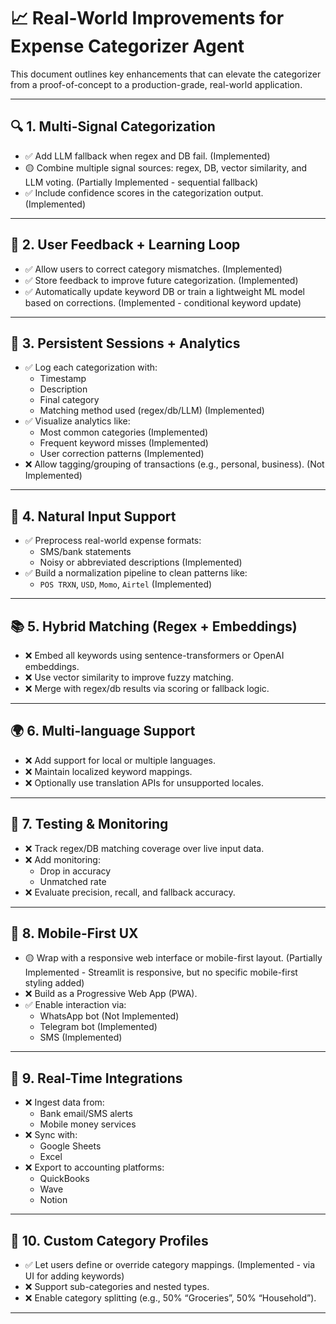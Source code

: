 # 📈 Real-World Improvements for Expense Categorizer Agent

This document outlines key enhancements that can elevate the categorizer from a proof-of-concept to a production-grade, real-world application.

---

## 🔍 1. Multi-Signal Categorization

- ✅ Add LLM fallback when regex and DB fail. (Implemented)
- 🟡 Combine multiple signal sources: regex, DB, vector similarity, and LLM voting. (Partially Implemented - sequential fallback)
- ✅ Include confidence scores in the categorization output. (Implemented)

---
## 🧠 2. User Feedback + Learning Loop

- ✅ Allow users to correct category mismatches. (Implemented)
- ✅ Store feedback to improve future categorization. (Implemented)
- ✅ Automatically update keyword DB or train a lightweight ML model based on corrections. (Implemented - conditional keyword update)

---

## 💾 3. Persistent Sessions + Analytics

- ✅ Log each categorization with:
  - Timestamp
  - Description
  - Final category
  - Matching method used (regex/db/LLM) (Implemented)
- ✅ Visualize analytics like:
  - Most common categories (Implemented)
  - Frequent keyword misses (Implemented)
  - User correction patterns (Implemented)
- ❌ Allow tagging/grouping of transactions (e.g., personal, business). (Not Implemented)

---

## 💬 4. Natural Input Support

- ✅ Preprocess real-world expense formats:
  - SMS/bank statements
  - Noisy or abbreviated descriptions (Implemented)
- ✅ Build a normalization pipeline to clean patterns like:
  - `POS TRXN`, `USD`, `Momo`, `Airtel` (Implemented)

---

## 📚 5. Hybrid Matching (Regex + Embeddings)

- ❌ Embed all keywords using sentence-transformers or OpenAI embeddings.
- ❌ Use vector similarity to improve fuzzy matching.
- ❌ Merge with regex/db results via scoring or fallback logic.

---

## 🌍 6. Multi-language Support

- ❌ Add support for local or multiple languages.
- ❌ Maintain localized keyword mappings.
- ❌ Optionally use translation APIs for unsupported locales.

---

## 🧪 7. Testing & Monitoring

- ❌ Track regex/DB matching coverage over live input data.
- ❌ Add monitoring:
  - Drop in accuracy
  - Unmatched rate
- ❌ Evaluate precision, recall, and fallback accuracy.

---

## 📱 8. Mobile-First UX

- 🟡 Wrap with a responsive web interface or mobile-first layout. (Partially Implemented - Streamlit is responsive, but no specific mobile-first styling added)
- ❌ Build as a Progressive Web App (PWA).
- ✅ Enable interaction via:
  - WhatsApp bot (Not Implemented)
  - Telegram bot (Implemented)
  - SMS (Implemented)

---

## 🔌 9. Real-Time Integrations

- ❌ Ingest data from:
  - Bank email/SMS alerts
  - Mobile money services
- ❌ Sync with:
  - Google Sheets
  - Excel
- ❌ Export to accounting platforms:
  - QuickBooks
  - Wave
  - Notion

---

## 🧭 10. Custom Category Profiles

- ✅ Let users define or override category mappings. (Implemented - via UI for adding keywords)
- ❌ Support sub-categories and nested types.
- ❌ Enable category splitting (e.g., 50% “Groceries”, 50% “Household”).

---